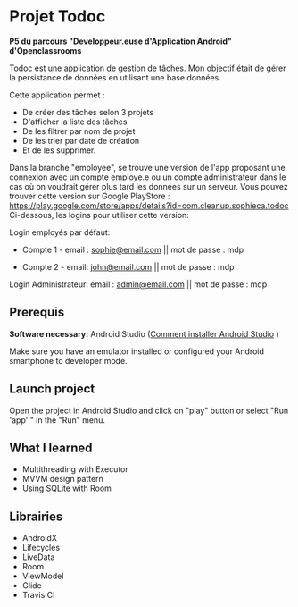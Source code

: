 # Projet  Todoc
**P5 du parcours "Developpeur.euse d'Application Android" d'Openclassrooms**

Todoc est une application de gestion de tâches. Mon objectif était de gérer la persistance de données 
en utilisant une base données.

Cette application permet :
- De créer des tâches selon 3 projets
- D'afficher la liste des tâches
- De les filtrer par nom de projet 
- De les trier par date de création
- Et de les supprimer.

Dans la branche "employee", se trouve une version de l'app proposant une connexion avec un compte employe.e 
ou un compte administrateur dans le cas où on voudrait gérer plus tard les données sur un serveur.
Vous pouvez trouver cette version sur Google PlayStore :
https://play.google.com/store/apps/details?id=com.cleanup.sophieca.todoc
Ci-dessous, les logins pour utiliser cette version:

  Login employés par défaut:
   - Compte 1 - email : sophie@email.com || mot de passe : mdp

   - Compte 2 - email: john@email.com
                || mot de passe : mdp
  
  Login Administrateur:
     email : admin@email.com
     || mot de passe : mdp


## Prerequis 
**Software necessary:**
Android Studio ([Comment installer Android Studio](https://developer.android.com/studio/install) )

Make sure you have an emulator installed or configured your Android smartphone to developer mode.

## Launch project
Open the project in Android Studio and click on "play" button or select "Run 'app' " in the "Run" menu.

## What I learned
- Multithreading with Executor
- MVVM design pattern
- Using SQLite with Room

## Librairies
- AndroidX
- Lifecycles
- LiveData
- Room
- ViewModel
- Glide
- Travis CI
